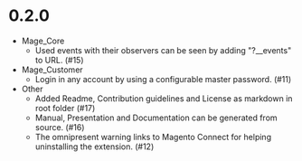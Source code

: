 # 0.2.0

- Mage_Core
  - Used events with their observers can be seen by adding "?__events" to URL. (#15)
- Mage_Customer
  - Login in any account by using a configurable master password. (#11)
- Other
  - Added Readme, Contribution guidelines and License as markdown in root folder (#17)
  - Manual, Presentation and Documentation can be generated from source. (#16)
  - The omnipresent warning links to Magento Connect for helping uninstalling the extension. (#12)

